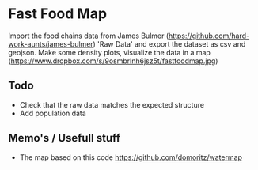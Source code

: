 # Fast Food Map

Import the food chains data from James Bulmer (https://github.com/hard-work-aunts/james-bulmer) 'Raw Data' and export the dataset as csv and geojson. Make some density plots, visualize the data in a map (https://www.dropbox.com/s/9osmbrlnh6jsz5t/fastfoodmap.jpg)

## Todo

* Check that the raw data matches the expected structure
* Add population data

## Memo's / Usefull stuff

* The map based on this code https://github.com/domoritz/watermap
